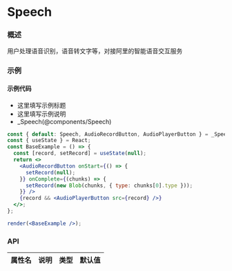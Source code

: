
# Speech


### 概述

用户处理语音识别，语音转文字等，对接阿里的智能语音交互服务


### 示例

#### 示例代码

- 这里填写示例标题
- 这里填写示例说明
- _Speech(@components/Speech)

```jsx
const { default: Speech, AudioRecordButton, AudioPlayerButton } = _Speech;
const { useState } = React;
const BaseExample = () => {
  const [record, setRecord] = useState(null);
  return <>
    <AudioRecordButton onStart={() => {
      setRecord(null);
    }} onComplete={(chunks) => {
      setRecord(new Blob(chunks, { type: chunks[0].type }));
    }} />
    {record && <AudioPlayerButton src={record} />}
  </>;
};

render(<BaseExample />);

```


### API

|属性名|说明|类型|默认值|
|  ---  | ---  | --- | --- |

